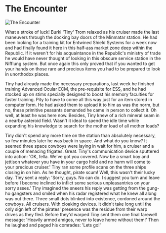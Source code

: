 # The Encounter

![The Encounter ](images/encounter.jpg)

What a stroke of luck! Burki 'Tiny' Trom relaxed as his cruiser made the last maneuvers through the docking bay doors of the Minmatar station. He had been looking for a training kit for Entwined Shield Systems for a week now and had finally found it here in this half-ass market zone deep within the Republic. If it weren't for his acquaintance in the Republic's ministry of trade he would have never thought of looking in this obscure service station in the Nifflung system. But once again this only proved that if you wanted to get your hands on those rare and precious items you had to be prepared to look in unorthodox places.

Tiny had already made the necessary preparations, last week he finished training Advanced Ocular ECM, the pre-requisite for ESS, and he had stocked up on stims specially designed to boost his memory faculties for faster training. Pity to have to come all this way just for an item stored in computer form. He had asked them to upload it to him as was the norm, but no, these primitive peasants demanded he came in person to collect it. Oh well, at least he was here now. Besides, Tiny knew of a rich mineral seam in a nearby asteroid field. Wasn't it ideal to spend the idle time while expanding his knowledge to search for the mother load of all mother loads?

Tiny didn't spend any more time on the station than absolutely necessary, so few minutes later he was back in space. And what do you know? It seemed three space cowboys were laying in wait for him, a cruiser and a couple of menacing frigates. Great. Tiny's communication device sputtered into action: 'OK, fella. We've got you covered. Now be a smart boy and jettison whatever you have in your cargo hold and no harm will come to your precious cruiser.' Tiny ran some profile scans on the three ships closing in on him. As he thought, pirate scum! Well, this wasn't their lucky day. Tiny sent a reply: 'Sorry, guys. No can do. I suggest you turn and leave before I become inclined to inflict some serious unpleasantries on your sorry asses.' Tiny imagined the sneers his reply was getting from the gung-ho gangsters and smiled when his radar registered what he knew all along was out there. Three small dots blinked into existence, cordoned around the cowboys. All cruisers. With cloaking devices. It didn't take long until the only sign left of the pirates' presence was the residue from their warp drives as they fled. Before they'd warped Tiny sent them one final farewell message: 'Heavily armed amigos, never to leave home without them!' Then he laughed and paged his comrades: 'Lets go!'





                            
                        
